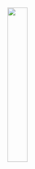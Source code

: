 <h1 align="center">
  <img src="https://i0.wp.com/news.qoo-app.com/en/wp-content/uploads/sites/3/2021/08/21081803014666.jpg?fit=718%2C410&ssl=1" width="30%" height="30%">
</h1>
